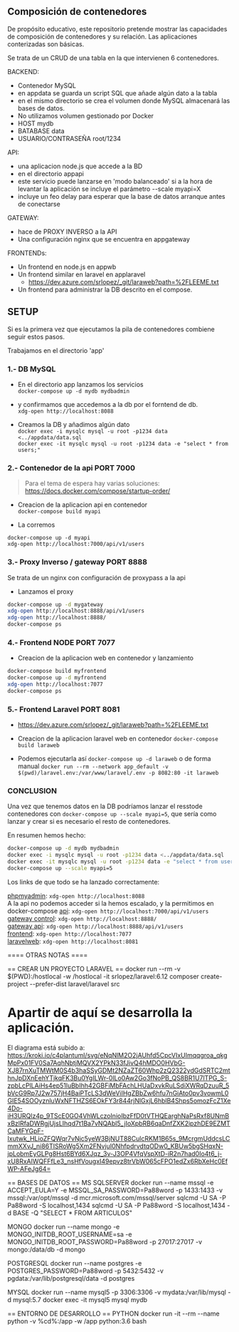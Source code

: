 ## Composición de contenedores

De propósito educativo, este repositorio pretende mostrar las capacidades de composición de contenedores y su relación. Las aplicaciones conterizadas son básicas.

Se trata de un CRUD de una tabla en la que intervienen 6 contenedores.

BACKEND:  
 - Contenedor MySQL
 - en appdata se guarda un script SQL que añade algún dato a la tabla
 - en el mismo directorio se crea el volumen donde MySQL almacenará las bases de datos. 
 - No utilizamos volumen gestionado por Docker 
 - HOST mydb
 - BATABASE data
 - USUARIO/CONTRASEÑA root/1234


API:
 - una aplicacion node.js que accede a la BD  
 - en el directorio appapi
 - este servicio puede lanzarse en 'modo balanceado'   si a la hora de levantar la aplicación se incluye el parámetro --scale myapi=X  
 - incluye un feo delay para esperar que la base de datos arranque antes de conectarse

GATEWAY:  
 - hace de PROXY INVERSO a la API
 - Una configuración nginx que se encuentra en appgateway
  
FRONTENDs:  
 - Un frontend en node.js en appwb
 - Un frontend similar en laravel en applaravel
   - https://dev.azure.com/srlopez/_git/laraweb?path=%2FLEEME.txt 
 - Un frontend para administrar la DB descrito en el compose.

## SETUP 
Si es la primera vez que ejecutamos la pila de contenedores combiene seguir estos pasos.

Trabajamos en el directorio 'app' 


### 1.- DB MySQL

- En el directorio app lanzamos los servicios  
`docker-compose up -d mydb mydbadmin`  

- y confirmamos que accedemos a la db por el forntend de db.  
`xdg-open http://localhost:8088`   

- Creamos la DB y añadimos algún dato  
`docker exec -i mysqlc mysql -u root -p1234 data <../appdata/data.sql`  
`docker exec -it mysqlc mysql -u root -p1234 data -e "select * from users;"`

### 2.- Contenedor de la api PORT 7000

> Para el tema de espera hay varias soluciones: https://docs.docker.com/compose/startup-order/

- Creacion de la aplicacion api en contenedor  
`docker-compose build myapi`   

- La corremos
```
docker-compose up -d myapi
xdg-open http://localhost:7000/api/v1/users
```

### 3.- Proxy Inverso / gateway PORT 8888

Se trata de un nginx con configuración de proxypass a la api

- Lanzamos el proxy  
```sh
docker-compose up -d mygateway
xdg-open http://localhost:8888/api/v1/users
xdg-open http://localhost:8888/
docker-compose ps
```

### 4.- Frontend NODE PORT 7077

- Creacion de la aplicacion web en contenedor y lanzamiento

```bash
docker-compose build myfrontend
docker-compose up -d myfrontend
xdg-open http://localhost:7077
docker-compose ps
```

### 5.- Frontend Laravel PORT 8081

- https://dev.azure.com/srlopez/_git/laraweb?path=%2FLEEME.txt
- Creacion de la aplicacion laravel web en contenedor
`docker-compose build laraweb`   

- Podemos ejecutarla así `docker-compose up -d laraweb` o de forma manual
`docker run --rm --network app_default -v $(pwd)/laravel.env:/var/www/laravel/.env -p 8082:80 -it laraweb`


### CONCLUSION

Una vez que tenemos datos en la DB podríamos lanzar el resstode contenedores con `docker-compose up --scale myapi=5`, que sería como lanzar y crear si es necesario el resto de contenedores.


En resumen hemos hecho:

```sh
docker-compose up -d mydb mydbadmin
docker exec -i mysqlc mysql -u root -p1234 data <../appdata/data.sql
docker exec -it mysqlc mysql -u root -p1234 data -e "select * from users;"
docker-compose up --scale myapi=5
```

Los links de que todo se ha lanzado correctamente:

[phpmyadmin](http://localhost:8088): `xdg-open http://localhost:8088`   
A la api no podemos acceder si la hemos escalado, y la permitimos en docker-compose
[api](http://localhost:7000/api/v1/users): `xdg-open http://localhost:7000/api/v1/users`  
[gateway control](http://localhost:8888/): `xdg-open http://localhost:8888/`  
[gateway api](http://localhost:8888/api/v1/users): `xdg-open http://localhost:8888/api/v1/users`  
[frontend](http://localhost:7077): `xdg-open http://localhost:7077`  
[laravelweb](http://localhost:8081): `xdg-open http://localhost:8081`  



==== OTRAS NOTAS ====
 



== CREAR UN PROYECTO LARAVEL ==
docker run --rm -v $(PWD):/hostlocal -w /hostlocal -it srlopez/laravel:6.12 composer create-project --prefer-dist laravel/laravel src
# Apartir de aquí se desarrolla la aplicación.



El diagrama está subido a:
https://kroki.io/c4plantuml/svg/eNqNlM2O2jAUhfd5CpcVIxUImqqgroa_qkgMpPx01FV0Sa7AqhNbtjMQVX2YPkN33fJivQ4hMDO0HVbG-XJ87rnXuTMWtM0S4b3haSSyGDMt2NZaZT60Whp2zQ2322ydGdSRTC2mthnJpDXnEehYTjkqFK3Bu0YgILWr-0lLo0Aw2Go3fNoPB_QS8BR1U7lTPG_S-zpbLcPlLAiHs4ep51luBbIhh42GBFiMbFAchLHUaDxvkRuLSdiXWRqDzuuR_5bVcG9Rp7J2w757jH4BaiPTcLS3dWeViIHgZBbZw6hfu7nGiAto0pv3vowmL0GIE54SOOyznluWxNFTHZS6EOkFY3r844rjNlGxjL6hblB4Shps5omozFcZ1Xe4Do-iH3URQlz4p_9TScE0GO4VhWLczoInioIbzFfD0tVTHQEarghNaPsRxf8UNmBxBzlRfaDWRgjUjsLIhqd7t1Ba7vNQAbl5_jIoXpbRB6qaDnfZXK2ipzhDE9EZMTCaMFYGpF-Ixutwk_HLioZFQWqr7vNjc5yeW3BjNUT88CulcRKM1B65s_9McrgmUddcsLCmmXXvJ_ni86TISRoWg5Xm2FNvjuI0NhfpdrvdtqODw0_KBUw5bgSHqxN-jpLobmEyGLPg8Hst6BYd6XJqz_3v-J3OP4VfqVspXtD-iR2n7had0Io4t6_j-xU8RxAlWQFFfLe3_nsHfVougxI49epvz8trVbW065cFPO1edZx6RbXeHc0EfWP-AFeJg64=


== BASES DE DATOS ==
MS SQLSERVER
docker run --name mssql -e ACCEPT_EULA=Y -e MSSQL_SA_PASSWORD=Pa88word -p 1433:1433 -v mssql:/var/opt/mssql -d mcr.microsoft.com/mssql/server
sqlcmd -U SA -P Pa88word -S localhost,1434
sqlcmd -U SA -P Pa88word -S localhost,1434 -d BASE -Q "SELECT * FROM ARTICULOS"

MONGO
docker run --name mongo -e MONGO_INITDB_ROOT_USERNAME=sa -e MONGO_INITDB_ROOT_PASSWORD=Pa88word -p 27017:27017  -v mongo:/data/db -d mongo

POSTGRESQL
docker run --name postgres -e POSTGRES_PASSWORD=Pa88word -p 5432:5432  -v pgdata:/var/lib/postgresql/data -d postgres

MYSQL
docker run --name mysql5 -p 3306:3306 -v mydata:/var/lib/mysql -d mysql:5.7
docker exec -it mysql5 mysql mydb

== ENTORNO DE DESARROLLO ==
PYTHON
docker run -it --rm --name python -v %cd%:/app -w /app python:3.6 bash